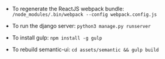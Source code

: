 
* To regenerate the ReactJS webpack bundle: `/node_modules/.bin/webpack --config webpack.config.js`

* To run the django server: `python3 manage.py runserver`

* To install gulp: `npm install -g gulp`

* To rebuild semantic-ui: `cd assets/semantic && gulp build`